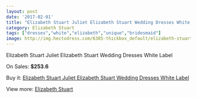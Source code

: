 ```yaml
---
layout: post
date: '2017-02-01'
title: "Elizabeth Stuart Juliet Elizabeth Stuart Wedding Dresses White Label"
category: Elizabeth Stuart
tags: ["dresses","white","elizabeth","unique","bridesmaid"]
image: http://img.hectodress.com/6385-thickbox_default/elizabeth-stuart-juliet-elizabeth-stuart-wedding-dresses-white-label.jpg
---
```

Elizabeth Stuart Juliet Elizabeth Stuart Wedding Dresses White Label

On Sales: **$253.6**
<a href="https://www.hectodress.com/elizabeth-stuart/3193-elizabeth-stuart-juliet-elizabeth-stuart-wedding-dresses-white-label.html"><amp-img layout="responsive" width="600" height="600" src="//img.hectodress.com/6385-thickbox_default/elizabeth-stuart-juliet-elizabeth-stuart-wedding-dresses-white-label.jpg" alt="Elizabeth Stuart Juliet Elizabeth Stuart Wedding Dresses White Label 0" /></a>

Buy it: [Elizabeth Stuart Juliet Elizabeth Stuart Wedding Dresses White Label](https://www.hectodress.com/elizabeth-stuart/3193-elizabeth-stuart-juliet-elizabeth-stuart-wedding-dresses-white-label.html "Elizabeth Stuart Juliet Elizabeth Stuart Wedding Dresses White Label")

View more: [Elizabeth Stuart](https://www.hectodress.com/54-elizabeth-stuart "Elizabeth Stuart")